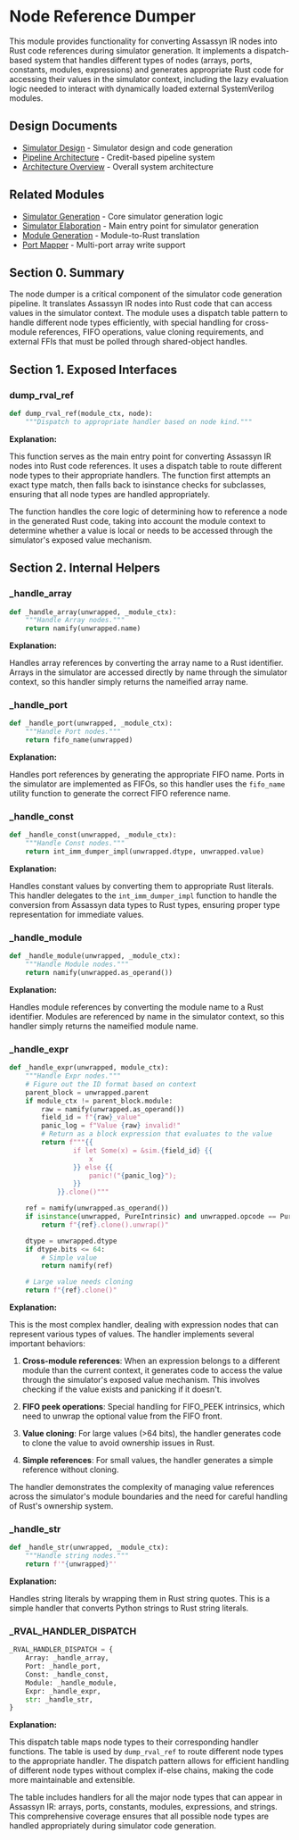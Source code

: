 # Node Reference Dumper

This module provides functionality for converting Assassyn IR nodes into Rust code references during simulator generation. It implements a dispatch-based system that handles different types of nodes (arrays, ports, constants, modules, expressions) and generates appropriate Rust code for accessing their values in the simulator context, including the lazy evaluation logic needed to interact with dynamically loaded external SystemVerilog modules.

## Design Documents

- [Simulator Design](../../../docs/design/internal/simulator.md) - Simulator design and code generation
- [Pipeline Architecture](../../../docs/design/internal/pipeline.md) - Credit-based pipeline system
- [Architecture Overview](../../../docs/design/arch/arch.md) - Overall system architecture

## Related Modules

- [Simulator Generation](./simulator.md) - Core simulator generation logic
- [Simulator Elaboration](./elaborate.md) - Main entry point for simulator generation
- [Module Generation](./modules.md) - Module-to-Rust translation
- [Port Mapper](./port_mapper.md) - Multi-port array write support

## Section 0. Summary

The node dumper is a critical component of the simulator code generation pipeline. It translates Assassyn IR nodes into Rust code that can access values in the simulator context. The module uses a dispatch table pattern to handle different node types efficiently, with special handling for cross-module references, FIFO operations, value cloning requirements, and external FFIs that must be polled through shared-object handles.

## Section 1. Exposed Interfaces

### dump_rval_ref

```python
def dump_rval_ref(module_ctx, node):
    """Dispatch to appropriate handler based on node kind."""
```

**Explanation:**

This function serves as the main entry point for converting Assassyn IR nodes into Rust code references. It uses a dispatch table to route different node types to their appropriate handlers. The function first attempts an exact type match, then falls back to isinstance checks for subclasses, ensuring that all node types are handled appropriately.

The function handles the core logic of determining how to reference a node in the generated Rust code, taking into account the module context to determine whether a value is local or needs to be accessed through the simulator's exposed value mechanism.

## Section 2. Internal Helpers

### _handle_array

```python
def _handle_array(unwrapped, _module_ctx):
    """Handle Array nodes."""
    return namify(unwrapped.name)
```

**Explanation:**

Handles array references by converting the array name to a Rust identifier. Arrays in the simulator are accessed directly by name through the simulator context, so this handler simply returns the nameified array name.

### _handle_port

```python
def _handle_port(unwrapped, _module_ctx):
    """Handle Port nodes."""
    return fifo_name(unwrapped)
```

**Explanation:**

Handles port references by generating the appropriate FIFO name. Ports in the simulator are implemented as FIFOs, so this handler uses the `fifo_name` utility function to generate the correct FIFO reference name.

### _handle_const

```python
def _handle_const(unwrapped, _module_ctx):
    """Handle Const nodes."""
    return int_imm_dumper_impl(unwrapped.dtype, unwrapped.value)
```

**Explanation:**

Handles constant values by converting them to appropriate Rust literals. This handler delegates to the `int_imm_dumper_impl` function to handle the conversion from Assassyn data types to Rust types, ensuring proper type representation for immediate values.

### _handle_module

```python
def _handle_module(unwrapped, _module_ctx):
    """Handle Module nodes."""
    return namify(unwrapped.as_operand())
```

**Explanation:**

Handles module references by converting the module name to a Rust identifier. Modules are referenced by name in the simulator context, so this handler simply returns the nameified module name.

### _handle_expr

```python
def _handle_expr(unwrapped, module_ctx):
    """Handle Expr nodes."""
    # Figure out the ID format based on context
    parent_block = unwrapped.parent
    if module_ctx != parent_block.module:
        raw = namify(unwrapped.as_operand())
        field_id = f"{raw}_value"
        panic_log = f"Value {raw} invalid!"
        # Return as a block expression that evaluates to the value
        return f"""{{
                if let Some(x) = &sim.{field_id} {{
                    x
                }} else {{
                    panic!("{panic_log}");
                }}
            }}.clone()"""

    ref = namify(unwrapped.as_operand())
    if isinstance(unwrapped, PureIntrinsic) and unwrapped.opcode == PureIntrinsic.FIFO_PEEK:
        return f"{ref}.clone().unwrap()"

    dtype = unwrapped.dtype
    if dtype.bits <= 64:
        # Simple value
        return namify(ref)

    # Large value needs cloning
    return f"{ref}.clone()"
```

**Explanation:**

This is the most complex handler, dealing with expression nodes that can represent various types of values. The handler implements several important behaviors:

1. **Cross-module references**: When an expression belongs to a different module than the current context, it generates code to access the value through the simulator's exposed value mechanism. This involves checking if the value exists and panicking if it doesn't.

2. **FIFO peek operations**: Special handling for FIFO_PEEK intrinsics, which need to unwrap the optional value from the FIFO front.

3. **Value cloning**: For large values (>64 bits), the handler generates code to clone the value to avoid ownership issues in Rust.

4. **Simple references**: For small values, the handler generates a simple reference without cloning.

The handler demonstrates the complexity of managing value references across the simulator's module boundaries and the need for careful handling of Rust's ownership system.

### _handle_str

```python
def _handle_str(unwrapped, _module_ctx):
    """Handle string nodes."""
    return f'"{unwrapped}"'
```

**Explanation:**

Handles string literals by wrapping them in Rust string quotes. This is a simple handler that converts Python strings to Rust string literals.

### _RVAL_HANDLER_DISPATCH

```python
_RVAL_HANDLER_DISPATCH = {
    Array: _handle_array,
    Port: _handle_port,
    Const: _handle_const,
    Module: _handle_module,
    Expr: _handle_expr,
    str: _handle_str,
}
```

**Explanation:**

This dispatch table maps node types to their corresponding handler functions. The table is used by `dump_rval_ref` to route different node types to the appropriate handler. The dispatch pattern allows for efficient handling of different node types without complex if-else chains, making the code more maintainable and extensible.

The table includes handlers for all the major node types that can appear in Assassyn IR: arrays, ports, constants, modules, expressions, and strings. This comprehensive coverage ensures that all possible node types are handled appropriately during simulator code generation.
